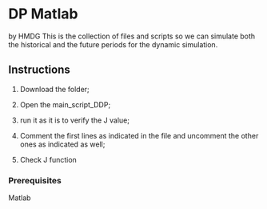# DP Matlab
by HMDG
This is the collection of files and scripts so we can simulate both the historical and the future periods for the dynamic simulation.

## Instructions
1) Download the folder;

2) Open the main_script_DDP;

3) run it as it is to verify the J value;

4) Comment the first lines as indicated in the file and uncomment the other ones as indicated as well;

5) Check J function

### Prerequisites
Matlab
